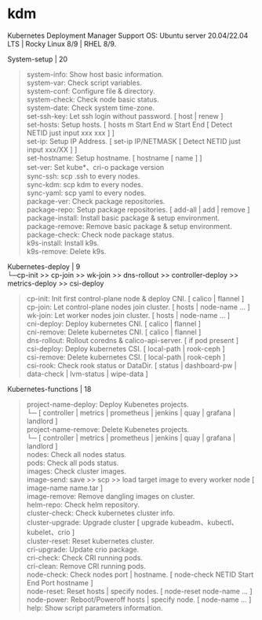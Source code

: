 # kdm
Kubernetes Deployment Manager
Support OS: Ubuntu server 20.04/22.04 LTS | Rocky Linux 8/9 | RHEL 8/9.  
  
System-setup | 20
 > system-info: Show host basic information.  
 > system-var: Check script variables.  
 > system-conf: Configure file & directory.  
 > system-check: Check node basic status.  
 > system-date: Check system time-zone.  
 > set-ssh-key: Let ssh login without password. [ host | renew ]  
 > set-hosts: Setup hosts. [ hosts m Start End w Start End [ Detect NETID just input xxx xxx ] ]  
 > set-ip: Setup IP Address. [ set-ip IP/NETMASK [ Detect NETID just input xxx/XX ] ]  
 > set-hostname: Setup hostname. [ hostname [ name ] ]  
 > set-ver: Set kube*、cri-o package version  
 > sync-ssh: scp .ssh to every nodes.  
 > sync-kdm: scp kdm to every nodes.  
 > sync-yaml: scp yaml to every nodes.  
 > package-ver: Check package repositories.  
 > package-repo: Setup package repositories. [ add-all | add | remove ]  
 > package-install: Install basic package & setup environment.  
 > package-remove: Remove basic package & setup environment.  
 > package-check: Check node package status.  
 > k9s-install: Install k9s.  
 > k9s-remove: Delete k9s.  

Kubernetes-deploy | 9  
  └─cp-init >> cp-join >> wk-join >> dns-rollout >> controller-deploy >> metrics-deploy >> csi-deploy
 > cp-init: Init first control-plane node & deploy CNI. [ calico | flannel ]  
 > cp-join:  Let control-plane nodes join cluster. [ hosts | node-name ... ]  
 > wk-join: Let worker nodes join cluster. [ hosts | node-name ... ]  
 > cni-deploy: Deploy kubernetes CNI. [ calico | flannel ]  
 > cni-remove: Delete kubernetes CNI. [ calico | flannel ]  
 > dns-rollout: Rollout coredns & calico-api-server. [ if pod present ]  
 > csi-deploy: Deploy kubernetes CSI. [ local-path | rook-ceph ]  
 > csi-remove: Delete kubernetes CSI. [ local-path | rook-ceph ]  
 > csi-rook: Check rook status or DataDir. [ status | dashboard-pw | data-check | lvm-status | wipe-data ]  

Kubernetes-functions | 18
 > project-name-deploy: Deploy Kubenetes projects.  
  └─ [ controller | metrics | prometheus | jenkins | quay | grafana | landlord  ]  
 > project-name-remove: Delete Kubenetes projects.  
  └─ [ controller | metrics | prometheus | jenkins | quay | grafana | landlord  ]  
 > nodes: Check all nodes status.  
 > pods: Check all pods status.  
 > images: Check cluster images.  
 > image-send: save >> scp >> load target image to every worker node [ image-name name.tar ]  
 > image-remove: Remove dangling images on cluster.  
 > helm-repo: Check helm repository.  
 > cluster-check: Check kubernetes cluster info.  
 > cluster-upgrade: Upgrade cluster [ upgrade kubeadm、kubectl、kubelet、crio ]  
 > cluster-reset: Reset kubernetes cluster.  
 > cri-upgrade: Update crio package.  
 > cri-check: Check CRI running pods.  
 > cri-clean: Remove CRI running pods.  
 > node-check: Check nodes port | hostname. [ node-check NETID Start End Port hostname ]  
 > node-reset: Reset hosts | specify nodes. [ node-reset node-name ... ]  
 > node-power: Reboot/Poweroff hosts | specify node. [ node-name ... ]  
 > help: Show script parameters information.  